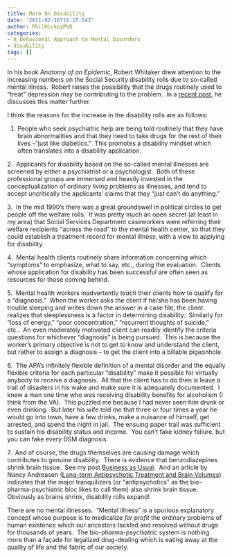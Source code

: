 ```yaml
---
title: More On Disability
date: '2011-02-16T11:15:54Z'
author: PhilHickeyPhD
categories:
- A Behavioral Approach to Mental Disorders
- disability
tags: []
---
```


In his book <em>Anatomy of an Epidemic</em>, Robert Whitaker drew attention to the increasing numbers on the Social Security disability rolls due to so-called mental illness.  Robert raises the possibility that the drugs routinely used to “treat” depression may be contributing to the problem.  In a <a href="http://www.psychologytoday.com/blog/mad-in-america/201102/disability-in-the-age-prozac">recent post</a>, he discusses this matter further.

I think the reasons for the increase in the disability rolls are as follows:

1. People who seek psychiatric help are being told routinely that they have brain abnormalities and that they need to take drugs for the rest of their lives –“just like diabetics.”  This promotes a disability mindset which often translates into a disability application.

2.  Applicants for disability based on the so-called mental illnesses are screened by either a psychiatrist or a psychologist.  Both of these professional groups are immersed and heavily invested in the conceptualization of ordinary living problems as illnesses, and tend to accept uncritically the applicants’ claims that they “just can’t do anything.”

3.  In the mid 1990’s there was a great groundswell in political circles to get people off the welfare rolls.  It was pretty much an open secret (at least in my area) that Social Services Department caseworkers were referring their welfare recipients “across the road” to the mental health center, so that they could establish a treatment record for mental illness, with a view to applying for disability.

4.  Mental health clients routinely share information concerning which “symptoms” to emphasize, what to say, etc., during the evaluation.  Clients whose application for disability has been successful are often seen as resources for those coming behind.

5.  Mental health workers inadvertently <em>teach</em> their clients how to qualify for a “diagnosis.”  When the worker asks the client if he/she has been having trouble sleeping and writes down the answer in a case file, the client realizes that sleeplessness is a factor in determining disability.  Similarly for “loss of energy,” “poor concentration,” “recurrent thoughts of suicide,” etc..  An even moderately motivated client can readily identify the criteria questions for whichever “diagnosis” is being pursued.  This is because the worker’s primary objective is not to get to know and understand the client, but rather to assign a diagnosis – to get the client into a billable pigeonhole.

6.  The APA’s infinitely flexible definition of a mental disorder and the equally flexible criteria for each particular “disability” make it possible for virtually anybody to receive a diagnosis.  All that the client has to do then is leave a trail of disasters in his wake and make sure it is adequately documented.  I knew a man one time who was receiving disability benefits for alcoholism (I think from the VA).  This puzzled me because I had never seen him drunk or even drinking.  But later his wife told me that three or four times a year he would go into town, have a few drinks, make a nuisance of himself, get arrested, and spend the night in jail.  The ensuing paper trail was sufficient to sustain his disability status and income.  You can’t fake kidney failure, but you can fake every DSM diagnosis.

7.  And of course, the drugs themselves are causing damage which contributes to genuine disability.  There is evidence that benzodiazepines shrink brain tissue.  See my post <a href="https://www.behaviorismandmentalhealth.com/2011/02/12/business-as-usual/">Business as Usual</a>.  And an article by Nancy Andreasen (<a href="http://archpsyc.ama-assn.org/cgi/content/short/68/2/128">Long-term Antipsychotic Treatment and Brain Volumes</a>) indicates that the major tranquilizers (or “antipsychotics” as the bio-pharma-psychiatric bloc likes to call them) also shrink brain tissue.  Obviously as brains shrink, disability rolls expand!

There are no mental illnesses.  “Mental illness” is a spurious explanatory concept whose purpose is to medicalize <em>for profit </em>the ordinary problems of human existence which our ancestors tackled and resolved without drugs for thousands of years.  The bio-pharma-psychiatric system is nothing more than a façade for legalized drug-dealing which is eating away at the quality of life and the fabric of our society.